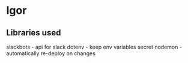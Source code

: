 # Igor


## Libraries used
slackbots - api for slack
dotenv - keep env variables secret
nodemon - automatically re-deploy on changes